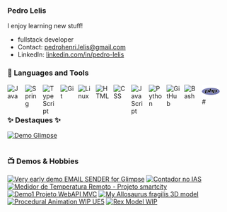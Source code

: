 ### Pedro Lelis

I enjoy learning new stuff!

-  fullstack developer 
-  Contact: pedrohenri.lelis@gmail.com
-  LinkedIn: <a href="https://www.linkedin.com/in/pedro-lelis">linkedin.com/in/pedro-lelis</a>

### 🧰 Languages and Tools

<img align="left" alt="Java" width="30px" style="padding-right:10px;" src="https://cdn.jsdelivr.net/gh/devicons/devicon/icons/java/java-original.svg"/>
<img align="left" alt="Spring" width="30px" style="padding-right:10px;" src="https://upload.wikimedia.org/wikipedia/commons/e/ee/.NET_Core_Logo.svg" />
<img align="left" alt="TypeScript" width="30px" style="padding-right:10px;" src="https://upload.wikimedia.org/wikipedia/commons/d/d7/Sql_data_base_with_logo.svg" />
<img align="left" alt="Git" width="30px" style="padding-right:10px;" src="https://cdn.jsdelivr.net/gh/devicons/devicon/icons/git/git-original.svg" />
<img align="left" alt="Linux" width="30px" style="padding-right:10px;" src="https://cdn.jsdelivr.net/gh/devicons/devicon/icons/linux/linux-original.svg" />
<img align="left" alt="HTML" width="30px" style="padding-right:10px;" src="https://cdn.jsdelivr.net/gh/devicons/devicon/icons/html5/html5-plain.svg" />
<img align="left" alt="CSS" width="30px" style="padding-right:10px;" src="https://cdn.jsdelivr.net/gh/devicons/devicon/icons/css3/css3-plain.svg" />
<img align="left" alt="JavaScript" width="30px" style="padding-right:10px;" src="https://cdn.jsdelivr.net/gh/devicons/devicon/icons/javascript/javascript-plain.svg" />
<img align="left" alt="Python" width="30px" style="padding-right:10px;" src="https://cdn.jsdelivr.net/gh/devicons/devicon/icons/python/python-plain.svg" />
<img align="left" alt="GitHub" width="30px" style="padding-right:10px;" src="https://cdn.jsdelivr.net/gh/devicons/devicon/icons/github/github-original.svg" />
<img align="left" alt="Bash" width="30px" style="padding-right:10px;" src="https://cdn.jsdelivr.net/gh/devicons/devicon/icons/bash/bash-original.svg" />
<img align="center" alt="Pedro-PHP" height="30" width="40" src="https://raw.githubusercontent.com/devicons/devicon/master/icons/php/php-original.svg">
<br />
#

<!-- BEGIN YOUTUBE-CARDS -->
### ✨ Destaques ✨

[![Demo Glimpse](https://ytcards.demolab.com/?id=BCI66fvTARg&title=Demo+Glimpse&lang=en&timestamp=1725717641&background_color=%230d1117&title_color=%23ffffff&stats_color=%23dedede&max_title_lines=1&width=250&border_radius=5&duration=415 "Rex Model WIP")](https://www.youtube.com/watch?v=BCI66fvTARg)
#

### 📺 Demos & Hobbies



[![Very early demo EMAIL SENDER for Glimpse](https://ytcards.demolab.com/?id=ZsKv8EwrXEs&title=Very+early+demo+EMAIL+SENDER+for+Glimpse&lang=en&timestamp=1725717641&background_color=%230d1117&title_color=%23ffffff&stats_color=%23dedede&max_title_lines=1&width=250&border_radius=5&duration=415 "Very early demo EMAIL SENDER for Glimpse")](https://youtu.be/ZsKv8EwrXEs)
[![Contador no IAS](https://ytcards.demolab.com/?id=SSuMUDicSsM&title=Contador+No+IAS&lang=en&timestamp=1725717641&background_color=%230d1117&title_color=%23ffffff&stats_color=%23dedede&max_title_lines=1&width=250&border_radius=5&duration=415 "Contador no IAS")](https://www.youtube.com/watch?v=SSuMUDicSsM&list=PLyt32F0BzAGSS2JdX_6KPYjGkEOLdjXCh) 
[![Medidor de Temperatura Remoto - Projeto smartcity](https://ytcards.demolab.com/?id=TFhT6AC-nyc&title=Medidor+de+Temperatura+Remoto+-+Projeto+smartcity&lang=en&timestamp=1725717641&background_color=%230d1117&title_color=%23ffffff&stats_color=%23dedede&max_title_lines=1&width=250&border_radius=5&duration=415 "Medidor de Temperatura Remoto - Projeto smartcity")](https://www.youtube.com/watch?v=TFhT6AC-nyc)
[![Demo1 Projeto WebAPI MVC](https://ytcards.demolab.com/?id=uvrD627f2wQ&title=Demo1+Projeto+WebAPI+MVC&lang=en&timestamp=1725717641&background_color=%230d1117&title_color=%23ffffff&stats_color=%23dedede&max_title_lines=1&width=250&border_radius=5&duration=415 "Demo1 Projeto WebAPI MVC")](https://www.youtube.com/watch?v=SSuMUDicSsM&list=PLyt32F0BzAGSS2JdX_6KPYjGkEOLdjXCh)
[![My Allosaurus fragilis 3D model](https://ytcards.demolab.com/?id=GDUX1tNcIxw&title=My+Allosaurus+fragilis+3D+model&lang=en&timestamp=1725717641&background_color=%230d1117&title_color=%23ffffff&stats_color=%23dedede&max_title_lines=1&width=250&border_radius=5&duration=415 "My Allosaurus fragilis 3D model")](https://www.youtube.com/watch?v=GDUX1tNcIxw)
[![Procedural Animation WIP UE5](https://ytcards.demolab.com/?id=DVQEEdFjTzc&title=Procedural+Animation+WIP+UE5&lang=en&timestamp=1725717641&background_color=%230d1117&title_color=%23ffffff&stats_color=%23dedede&max_title_lines=1&width=250&border_radius=5&duration=415 "Procedural Animation WIP UE5")](https://www.youtube.com/watch?v=DVQEEdFjTzc)
[![Rex Model WIP](https://ytcards.demolab.com/?id=U9LHf1l6x1o&title=Rex+Model+WIP+&lang=en&timestamp=1725717641&background_color=%230d1117&title_color=%23ffffff&stats_color=%23dedede&max_title_lines=1&width=250&border_radius=5&duration=415 "Rex Model WIP")](https://youtu.be/U9LHf1l6x1o)
<!-- END YOUTUBE-CARDS -->
